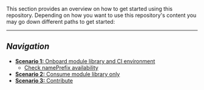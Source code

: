 This section provides an overview on how to get started using this repository. Depending on how you want to use this repository's content you may go down different paths to get started:

---

## _Navigation_
- [**Scenario 1:** Onboard module library and CI environment](./Getting%20started%20-%20Scenario%201%20Onboard%20module%20library%20and%20CI%20environment.md)
  - [Check namePrefix availability](./Getting%20started%20-%20Check%20NamePrefix%20availability.md)
- [**Scenario 2:** Consume module library only](./Getting%20started%20-%20Scenario%202%20Consume%20library.md)
- [**Scenario 3:** Contribute](./Getting%20started%20-%20Scenario%203%20Contribute.md)
